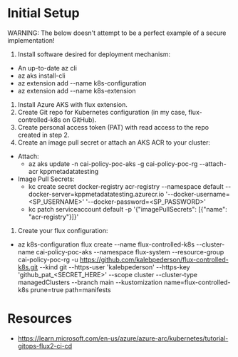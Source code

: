 # Initial Setup

WARNING: The below doesn't attempt to be a perfect example of a secure implementation!

1. Install software desired for deployment mechanism:
  * An up-to-date az cli 
  * az aks install-cli
  * az extension add --name k8s-configuration
  * az extension add --name k8s-extension
1. Install Azure AKS with flux extension.
1. Create Git repo for Kubernetes configuration (in my case, flux-controlled-k8s on GitHub).
1. Create personal access token (PAT) with read access to the repo created in step 2.
1. Create an image pull secret or attach an AKS ACR to your cluster:
  * Attach:
    * az aks update -n cai-policy-poc-aks -g cai-policy-poc-rg --attach-acr kppmetadatatesting
  * Image Pull Secrets:
    * kc create secret docker-registry acr-registry --namespace default --docker-server=kppmetadatatesting.azurecr.io '--docker-username=<SP_USERNAME>' '--docker-password=<SP_PASSWORD>'
    * kc patch serviceaccount default -p '{"imagePullSecrets": [{"name": "acr-registry"}]}'
1. Create your flux configuration:
  * az k8s-configuration flux create --name flux-controlled-k8s --cluster-name cai-policy-poc-aks --namespace flux-system --resource-group cai-policy-poc-rg -u https://github.com/kalebpederson/flux-controlled-k8s.git --kind git --https-user 'kalebpederson' --https-key 'github_pat_<SECRET_HERE>' --scope cluster --cluster-type managedClusters --branch main --kustomization name=flux-controlled-k8s prune=true path=manifests

# Resources

* https://learn.microsoft.com/en-us/azure/azure-arc/kubernetes/tutorial-gitops-flux2-ci-cd

